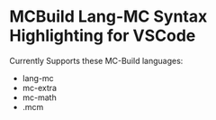 # MCBuild Lang-MC Syntax Highlighting for VSCode
Currently Supports these MC-Build languages:
- lang-mc
- mc-extra
- mc-math
- .mcm
